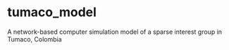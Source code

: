 # tumaco_model
A network-based computer simulation model of a sparse interest group in Tumaco, Colombia
